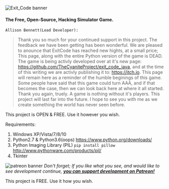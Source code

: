 ﻿![Exit_Code banner](https://preview.ibb.co/nNxv85/EC_LOGO_TRANS.png "Exit_Code logo transparent")
#### The Free, Open-Source, Hacking Simulator Game.

	Allison Bennett(Lead Developer):
> Thank you so much for your continued support in this project. The feedback we have been getting has been wonderful. We are pleased to anounce that ExitCode has reached new hights, at a small price; This page, along with the entire Python version of the game is DEAD. The game is being activly developed over at it's new page: https://github.com/TheCyaniteProject/exit_code_java, and at the time of this writing we are activly publishing it to: https://itch.io. This page will remain here as a reminder of the humble beginings of this game. Some people have said that this game could turn AAA, and if that becomes the case, then we can look back here at where it all started. Thank you again, truely. A game is nothing without it's players. This project will last far into the future. I hope to see you with me as we create something the world has never seen before.

This project is OPEN & FREE. Use it however you wish.

Requirements:

1. Windows XP/Vista/7/8/10
2. Python2.7 & Python3.6(oops) https://www.python.org/downloads/
3. Python Imaging Library (PIL) `pip install pillow` http://www.pythonware.com/products/pil/
4. Tkinter


![patreon banner](https://orig00.deviantart.net/443c/f/2015/334/4/c/patreon_word_logo_for_light_bg_by_angelasasser-d9imh6a.png "Support development on Patreon!")
*Don't forget; If you like what you see, and would like to see development continue, **[you can support development on Patreon!](https://www.patreon.com/TheCyaniteProject)***

This project is FREE. Use it how you wish.
